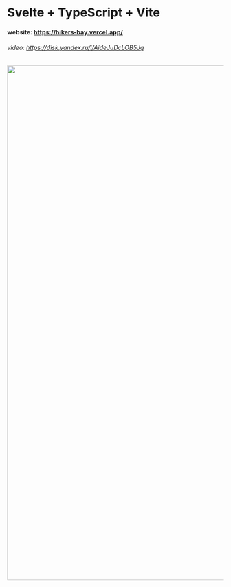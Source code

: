 # Svelte + TypeScript + Vite
#### website: https://hikers-bay.vercel.app/
###### video: https://disk.yandex.ru/i/AideJuDcLOB5Jg
<img src="https://github.com/user-attachments/assets/a07730f4-82fd-432e-af70-e585bf40fa2f" width="1200"/>
